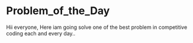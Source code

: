 # Problem_of_the_Day

Hii everyone,
Here iam going solve one of the best problem in competitive coding each and every day..

